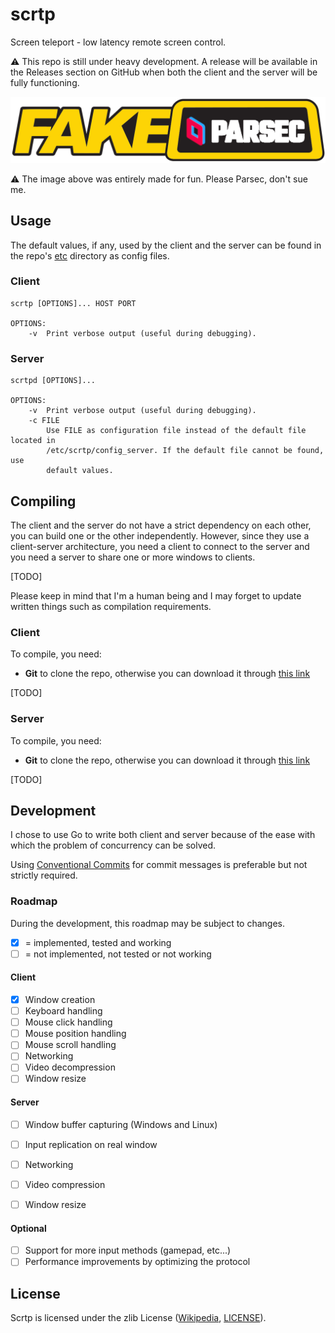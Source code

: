 # scrtp

Screen teleport - low latency remote screen control.

⚠ This repo is still under heavy development. A release will be available in the
Releases section on GitHub when both the client and the server will be fully
functioning.

![fake parsec logo](img/fake_parsec_logo.png)

⚠ The image above was entirely made for fun. Please Parsec, don't sue me.

## Usage

The default values, if any, used by the client and the server can be found in
the repo's [etc](etc/) directory as config files.

### Client

```
scrtp [OPTIONS]... HOST PORT

OPTIONS:
    -v  Print verbose output (useful during debugging).
```

### Server

```
scrtpd [OPTIONS]...

OPTIONS:
    -v  Print verbose output (useful during debugging).
    -c FILE
        Use FILE as configuration file instead of the default file located in
        /etc/scrtp/config_server. If the default file cannot be found, use
        default values.
```

## Compiling

The client and the server do not have a strict dependency on each other, you can
build one or the other independently. However, since they use a client-server
architecture, you need a client to connect to the server and you need a server
to share one or more windows to clients.

[TODO]

Please keep in mind that I'm a human being and I may forget to update written
things such as compilation requirements.

### Client

To compile, you need:

 - **Git** to clone the repo, otherwise you can download it through
[this link](https://github.com/EdoardoLaGreca/scrtp/archive/refs/heads/main.zip)

[TODO]

### Server

To compile, you need:

 - **Git** to clone the repo, otherwise you can download it through
[this link](https://github.com/EdoardoLaGreca/scrtp/archive/refs/heads/main.zip)

[TODO]

## Development

I chose to use Go to write both client and server because of the ease with which
the problem of concurrency can be solved.

Using [Conventional Commits](https://www.conventionalcommits.org) for commit
messages is preferable but not strictly required.

### Roadmap

During the development, this roadmap may be subject to changes.

- [x] = implemented, tested and working
- [ ] = not implemented, not tested or not working

#### Client

 - [x] Window creation
 - [ ] Keyboard handling
 - [ ] Mouse click handling
 - [ ] Mouse position handling
 - [ ] Mouse scroll handling
 - [ ] Networking
 - [ ] Video decompression
 - [ ] Window resize

#### Server

 - [ ] Window buffer capturing (Windows and Linux)
 - [ ] Input replication on real window
 - [ ] Networking
 - [ ] Video compression
 - [ ] Window resize


#### Optional

 - [ ] Support for more input methods (gamepad, etc...)
 - [ ] Performance improvements by optimizing the protocol

## License

Scrtp is licensed under the zlib License
([Wikipedia](https://en.wikipedia.org/wiki/Zlib_License), [LICENSE](LICENSE)).
